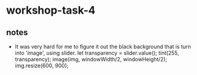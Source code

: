 # workshop-task-4

## notes
- It was very hard for me to figure it out the black background that is turn into 'image', using slider.
 let transparency = slider.value();
  tint(255, transparency);
  image(img, windowWidth/2, windowHeight/2);
  img.resize(600, 900);
